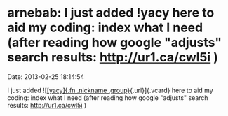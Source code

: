 arnebab: I just added !yacy here to aid my coding: index what I need (after reading how google "adjusts" search results: http://ur1.ca/cwl5i )
==============================================================================================================================================

Date: 2013-02-25 18:14:54

I just added ![[[yacy]{.fn .nickname
.group}](http://identi.ca/group/6662/id "yacy p2p web search (yacy)"){.url}]{.vcard}
here to aid my coding: index what I need (after reading how google
"adjusts" search results: <http://ur1.ca/cwl5i> )
